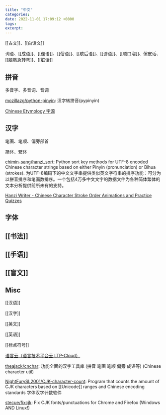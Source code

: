 ```yaml
---
title: "中文"
categories: 
date: 2022-11-01 17:09:12 +0800
tags: 
excerpt: 
---
```


[[古文]]、[[白话文]]

词语、[[成语]]、[[俚语]]、[[俗语]]、[[歇后语]]、[[谚语]]、[[顺口溜]]、俏皮话、[[脑筋急转弯]]、[[脏话]]

## 拼音

多音字、多音词、音调

[mozillazg/python-pinyin](https://github.com/mozillazg/python-pinyin#y-w-yu): 汉字转拼音(pypinyin)

[Chinese Etymology 字源](https://hanziyuan.net/)

## 汉字

笔画、笔顺、偏旁部首

简体、繁体

[chimin-sang/hanzi_sort](https://github.com/chimin-sang/hanzi_sort): Python sort key methods for UTF-8 encoded Chinese character strings based on either Pinyin (pronunciation) or Bihua (strokes). 为UTF-8编码下的中文文字串提供类似英文字符串的排序功能：可分为以拼音排序和笔画数排序。一个包括4万多中文文字的数据文件为各种简体繁体的文本分析提供前所未有的支持。

[Hanzi Writer - Chinese Character Stroke Order Animations and Practice Quizzes](https://hanziwriter.org/)

## 字体



## [[书法]]


## [[手语]]

## [[盲文]]


## Misc

[[汉语]]

[[汉字]]

[[英文]]

[[英语]]

[[标点符号]]


[语言云（语言技术平台云 LTP-Cloud）](http://www.ltp-cloud.com/)

[theajack/cnchar](https://github.com/theajack/cnchar): 功能全面的汉字工具库 (拼音 笔画 笔顺 偏旁 成语等) (Chinese character util)


[NightFurySL2001/CJK-character-count](https://github.com/NightFurySL2001/CJK-character-count): Program that counts the amount of CJK characters based on [[Unicode]] ranges and Chinese encoding standards 字体汉字计数软件




[stecue/fixcjk](https://github.com/stecue/fixcjk): Fix CJK fonts/punctuations for Chrome and Firefox (Windows AND Linux!)





